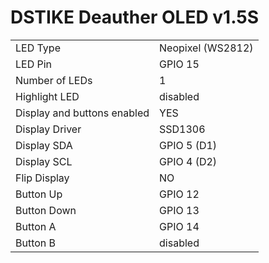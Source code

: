 # DSTIKE Deauther OLED v1.5S

|  |  |
| - | - |
| LED Type | Neopixel (WS2812) |
| LED Pin | GPIO 15 |
| Number of LEDs | 1 |
| Highlight LED | disabled |
| Display and buttons enabled | YES |
| Display Driver | SSD1306  |
| Display SDA | GPIO 5 (D1) |
| Display SCL | GPIO 4 (D2) |
| Flip Display | NO |
| Button Up |GPIO 12 |
| Button Down | GPIO 13 |
| Button A | GPIO 14 |
| Button B |disabled |
